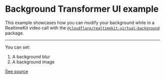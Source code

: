 # Background Transformer UI example

This example showcases how you can modify your background while in a RealtimeKit video
call with the
[`@cloudflare/realtimekit-virtual-background`](https://www.npmjs.com/package/@cloudflare/realtimekit-virtual-background)
package.

---

You can set:

1. A background blur
2. A background image

<!-- With blur:

![A screenshot of using background blur](./screenshot-blur.png)

With background image:

![A screenshot of using a background image](./screenshot-image.png) -->

[See source](./index.html)
